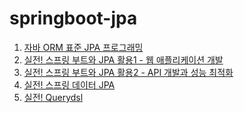 # springboot-jpa
1. [자바 ORM 표준 JPA 프로그래밍]()
2. [실전! 스프링 부트와 JPA 활용1 - 웹 애플리케이션 개발]()
3. [실전! 스프링 부트와 JPA 활용2 - API 개발과 성능 최적화]()
4. [실전! 스프링 데이터 JPA]()
5. [실전! Querydsl]()
